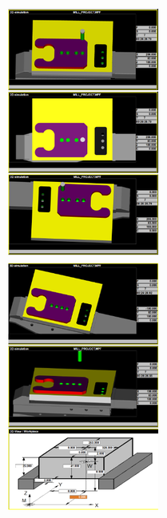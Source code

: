 <p float="left">
  <img src="Sim1.png" width="300" />
  <img src="Sim2.png" width="300" /> 
  <img src="Sim3.png" width="300" />
</p>
<p float="left">
  <img src="Simulation.png" width="300" />
  <img src="Simulation3.png" width="300" /> 
  <img src="WorkDimensions.png" width="300" />
</p>

